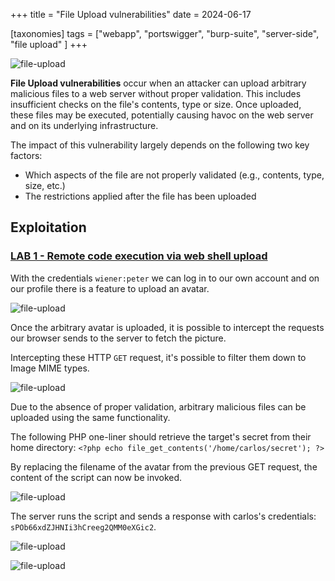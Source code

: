 +++
title = "File Upload vulnerabilities"
date = 2024-06-17

[taxonomies]
tags = ["webapp", "portswigger", "burp-suite", "server-side", "file upload" ]
+++


![file-upload](/pictures/articles/file-upload/file-upload.png)

**File Upload vulnerabilities** occur when an attacker can upload arbitrary
malicious files to a web server without proper validation.
This includes insufficient checks on the file's contents, type or size.
Once uploaded, these files may be executed, potentially causing havoc on the
web server and on its underlying infrastructure.


<!-- more -->


The impact of this vulnerability largely depends on the following two key
factors:
- Which aspects of the file are not properly validated
  (e.g., contents, type, size, etc.)
- The restrictions applied after the file has been uploaded

## Exploitation

<!-- LAB 1 {{{-->
### [LAB 1 - Remote code execution via web shell upload](https://portswigger.net/web-security/learning-paths/file-upload-vulnerabilities/exploiting-unrestricted-file-uploads-to-deploy-a-web-shell/file-upload/lab-file-upload-remote-code-execution-via-web-shell-upload)

With the credentials `wiener:peter` we can log in to our own account
and on our profile there is a feature to upload an avatar.

![file-upload](/pictures/articles/file-upload/lab1-1.png)

Once the arbitrary avatar is uploaded, it is possible to intercept the
requests our browser sends to the server to fetch the picture.

Intercepting these HTTP `GET` request, it's possible to filter them down
to Image MIME types.

![file-upload](/pictures/articles/file-upload/lab1-2.png)

Due to the absence of proper validation, arbitrary malicious files
can be uploaded using the same functionality.

The following PHP one-liner should retrieve the target's secret from their home
directory:
`<?php echo file_get_contents('/home/carlos/secret'); ?>`

By replacing the filename of the avatar from the previous GET request,
the content of the script can now be invoked.

![file-upload](/pictures/articles/file-upload/lab1-3.png)

The server runs the script and sends a response with carlos's credentials:
`sPOb66xdZJHNIi3hCreeg2QMM0eXGic2`.

![file-upload](/pictures/articles/file-upload/lab1-4.png)

<!-- }}} -->

<!-- LAB 2 {{{-->
<!--### [LAB 2 - ]()-->


![file-upload](/pictures/articles/file-upload/lab1-1.png)
<!-- }}} -->
